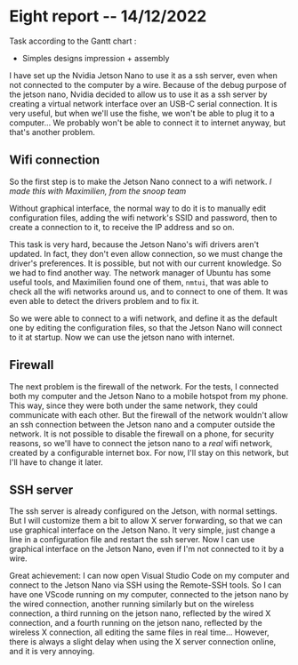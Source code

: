 # Eight report -- 14/12/2022

Task according to the Gantt chart :

* Simples designs impression + assembly

I have set up the Nvidia Jetson Nano to use it as a ssh server, even when not connected to the computer by a wire.
Because of the debug purpose of the jetson nano, Nvidia decided to allow us to use it as a ssh server by creating a virtual network interface over an USB-C serial connection.
It is very useful, but when we'll use the fishe, we won't be able to plug it to a computer...
We probably won't be able to connect it to internet anyway, but that's another problem.

## Wifi connection

So the first step is to make the Jetson Nano connect to a wifi network.
*I made this with Maximilien, from the snoop team*

Without graphical interface, the normal way to do it is to manually edit configuration files, adding the wifi network's SSID and password, then to create a connection to it, to receive the IP address and so on.

This task is very hard, because the Jetson Nano's wifi drivers aren't updated. In fact, they don't even allow connection, so we must change the driver's preferences.
It is possible, but not with our current knowledge. So we had to find another way.
The network manager of Ubuntu has some useful tools, and Maximilien found one of them, `nmtui`, that was able to check all the wifi networks around us, and to connect to one of them.
It was even able to detect the drivers problem and to fix it.

So we were able to connect to a wifi network, and define it as the default one by editing the configuration files, so that the Jetson Nano will connect to it at startup.
Now we can use the jetson nano with internet.

## Firewall

The next problem is the firewall of the network.
For the tests, I connected both my computer and the Jetson Nano to a mobile hotspot from my phone.
This way, since they were both under the same network, they could communicate with each other.
But the firewall of the network wouldn't allow an ssh connection between the Jetson nano and a computer outside the network.
It is not possible to disable the firewall on a phone, for security reasons, so we'll have to connect the jetson nano to a *real* wifi network, created by a configurable internet box.
For now, I'll stay on this network, but I'll have to change it later.

## SSH server

The ssh server is already configured on the Jetson, with normal settings. But I will customize them a bit to allow X server forwarding, so that we can use graphical interface on the Jetson Nano. It very simple, just change a line in a configuration file and restart the ssh server.
Now I can use graphical interface on the Jetson Nano, even if I'm not connected to it by a wire.

Great achievement: I can now open Visual Studio Code on my computer and connect to the Jetson Nano via SSH using the Remote-SSH tools.
So I can have one VScode running on my computer, connected to the jetson nano by the wired connection, another running similarly but on the wireless connection, a third running on the jetson nano, reflected by the wired X connection, and a fourth running on the jetson nano, reflected by the wireless X connection, all editing the same files in real time...
However, there is always a slight delay when using the X server connection online, and it is very annoying.
